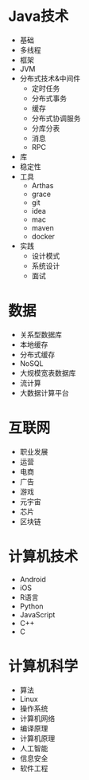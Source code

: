 # Java技术
* 基础
* 多线程
* 框架
* JVM
* 分布式技术&中间件
  * 定时任务
  * 分布式事务
  * 缓存
  * 分布式协调服务
  * 分库分表
  * 消息
  * RPC
* 库
* 稳定性
* 工具
  * Arthas
  * grace
  * git
  * idea
  * mac
  * maven
  * docker
* 实践
  * 设计模式
  * 系统设计
  * 面试




# 数据
* 关系型数据库
* 本地缓存
* 分布式缓存
* NoSQL
* 大规模宽表数据库
* 流计算
* 大数据计算平台


# 互联网
* 职业发展
* 运营
* 电商
* 广告
* 游戏
* 元宇宙
* 芯片
* 区块链


# 计算机技术
* Android
* iOS
* R语言
* Python
* JavaScript
* C++
* C


# 计算机科学
* 算法
* Linux
* 操作系统
* 计算机网络
* 编译原理
* 计算机原理
* 人工智能
* 信息安全
* 软件工程